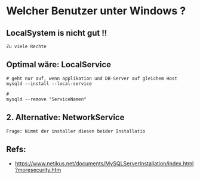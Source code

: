 # Welcher Benutzer unter Windows ? 

## LocalSystem is nicht gut !! 

```
Zu viele Rechte 
```

## Optimal wäre: LocalService 

```
# geht nur auf, wenn applikation und DB-Server auf gleichem Host 
mysqld --install --local-service 

# 
mysqld --remove "ServiceNamen" 

```

## 2. Alternative: NetworkService 

```
Frage: Nimmt der installer diesen beider Installatio

```

## Refs: 

  * https://www.netikus.net/documents/MySQLServerInstallation/index.html?moresecurity.htm


